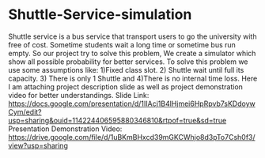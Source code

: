# Shuttle-Service-simulation
Shuttle service is a bus service that transport users to go the university with free of cost. Sometime students wait a long time or sometime bus run empty. So our project 
try to solve this problem, We create a simulator which show all possible probability for better services. To solve this problem we use some assumptions like: 1)Fixed class slot.
2) Shuttle wait until full its capacity. 3) There is only 1 Shuttle and 4)There is no internal time loss.
Here I am attaching project description slide as well as project demonstration video for better understandings.
Slide Link: https://docs.google.com/presentation/d/1IIAcj1B4lHjmei6HpRpvb7sKDdoywCym/edit?usp=sharing&ouid=114224406595880346810&rtpof=true&sd=true
Presentation Demonstration Video: https://drive.google.com/file/d/1uBKmBHxcd39mGKCWhjo8d3pTo7Csh0f3/view?usp=sharing

